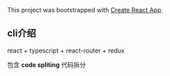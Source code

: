 This project was bootstrapped with [Create React App](https://github.com/facebook/create-react-app).

## cli介绍

react + typescript + react-router + redux

包含 **code spliting** 代码拆分

